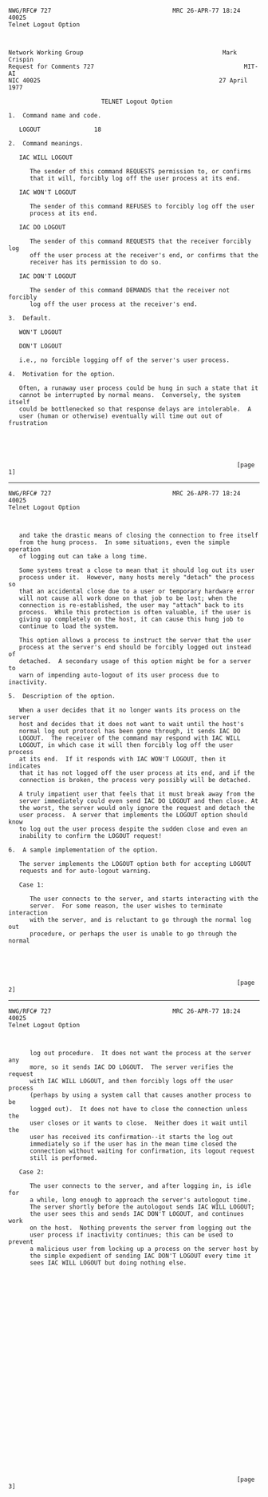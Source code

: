     NWG/RFC# 727                                  MRC 26-APR-77 18:24  40025
    Telnet Logout Option



    Network Working Group                                       Mark Crispin
    Request for Comments 727                                          MIT-AI
    NIC 40025                                                  27 April 1977

                              TELNET Logout Option

    1.  Command name and code.

       LOGOUT               18

    2.  Command meanings.

       IAC WILL LOGOUT

          The sender of this command REQUESTS permission to, or confirms
          that it will, forcibly log off the user process at its end.

       IAC WON'T LOGOUT

          The sender of this command REFUSES to forcibly log off the user
          process at its end.

       IAC DO LOGOUT

          The sender of this command REQUESTS that the receiver forcibly log
          off the user process at the receiver's end, or confirms that the
          receiver has its permission to do so.

       IAC DON'T LOGOUT

          The sender of this command DEMANDS that the receiver not forcibly
          log off the user process at the receiver's end.

    3.  Default.

       WON'T LOGOUT

       DON'T LOGOUT

       i.e., no forcible logging off of the server's user process.

    4.  Motivation for the option.

       Often, a runaway user process could be hung in such a state that it
       cannot be interrupted by normal means.  Conversely, the system itself
       could be bottlenecked so that response delays are intolerable.  A
       user (human or otherwise) eventually will time out out of frustration





                                                                    [page 1]

------------------------------------------------------------------------

``` newpage
NWG/RFC# 727                                  MRC 26-APR-77 18:24  40025
Telnet Logout Option



   and take the drastic means of closing the connection to free itself
   from the hung process.  In some situations, even the simple operation
   of logging out can take a long time.

   Some systems treat a close to mean that it should log out its user
   process under it.  However, many hosts merely "detach" the process so
   that an accidental close due to a user or temporary hardware error
   will not cause all work done on that job to be lost; when the
   connection is re-established, the user may "attach" back to its
   process.  While this protection is often valuable, if the user is
   giving up completely on the host, it can cause this hung job to
   continue to load the system.

   This option allows a process to instruct the server that the user
   process at the server's end should be forcibly logged out instead of
   detached.  A secondary usage of this option might be for a server to
   warn of impending auto-logout of its user process due to inactivity.

5.  Description of the option.

   When a user decides that it no longer wants its process on the server
   host and decides that it does not want to wait until the host's
   normal log out protocol has been gone through, it sends IAC DO
   LOGOUT.  The receiver of the command may respond with IAC WILL
   LOGOUT, in which case it will then forcibly log off the user process
   at its end.  If it responds with IAC WON'T LOGOUT, then it indicates
   that it has not logged off the user process at its end, and if the
   connection is broken, the process very possibly will be detached.

   A truly impatient user that feels that it must break away from the
   server immediately could even send IAC DO LOGOUT and then close. At
   the worst, the server would only ignore the request and detach the
   user process.  A server that implements the LOGOUT option should know
   to log out the user process despite the sudden close and even an
   inability to confirm the LOGOUT request!

6.  A sample implementation of the option.

   The server implements the LOGOUT option both for accepting LOGOUT
   requests and for auto-logout warning.

   Case 1:

      The user connects to the server, and starts interacting with the
      server.  For some reason, the user wishes to terminate interaction
      with the server, and is reluctant to go through the normal log out
      procedure, or perhaps the user is unable to go through the normal





                                                                [page 2]
```

------------------------------------------------------------------------

``` newpage
NWG/RFC# 727                                  MRC 26-APR-77 18:24  40025
Telnet Logout Option



      log out procedure.  It does not want the process at the server any
      more, so it sends IAC DO LOGOUT.  The server verifies the request
      with IAC WILL LOGOUT, and then forcibly logs off the user process
      (perhaps by using a system call that causes another process to be
      logged out).  It does not have to close the connection unless the
      user closes or it wants to close.  Neither does it wait until the
      user has received its confirmation--it starts the log out
      immediately so if the user has in the mean time closed the
      connection without waiting for confirmation, its logout request
      still is performed.

   Case 2:

      The user connects to the server, and after logging in, is idle for
      a while, long enough to approach the server's autologout time.
      The server shortly before the autologout sends IAC WILL LOGOUT;
      the user sees this and sends IAC DON'T LOGOUT, and continues work
      on the host.  Nothing prevents the server from logging out the
      user process if inactivity continues; this can be used to prevent
      a malicious user from locking up a process on the server host by
      the simple expedient of sending IAC DON'T LOGOUT every time it
      sees IAC WILL LOGOUT but doing nothing else.






























                                                                [page 3]
```
